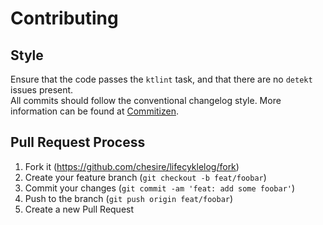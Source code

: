 # Contributing

## Style

Ensure that the code passes the `ktlint` task, and that there are no `detekt` issues present.  
All commits should follow the conventional changelog style. More information can be found at [Commitizen](https://github.com/commitizen/cz-cli).


## Pull Request Process

1. Fork it (<https://github.com/chesire/lifecyklelog/fork>)
2. Create your feature branch (`git checkout -b feat/foobar`)
3. Commit your changes (`git commit -am 'feat: add some foobar'`)
4. Push to the branch (`git push origin feat/foobar`)
5. Create a new Pull Request